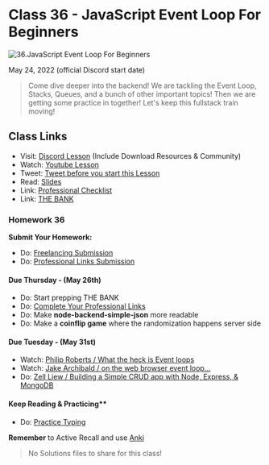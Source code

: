 # Class 36 - JavaScript Event Loop For Beginners

![36.JavaScript Event Loop For Beginners](https://cdn.hashnode.com/res/hashnode/image/upload/v1676714280783/zMJF_ZAHt.png?auto=compress)

May 24, 2022 (official Discord start date)

> Come dive deeper into the backend! We are tackling the Event Loop, Stacks, Queues, and a bunch of other important topics! Then we are getting some practice in together! Let's keep this fullstack train moving!

## Class Links

- Visit: [Discord Lesson](https://discord.com/channels/735923219315425401/738891289071714388/978772278944866334) (Include Download Resources & Community)
- Watch: [Youtube Lesson](https://youtu.be/nv5SequVETI)
- Tweet: [Tweet before you start this Lesson](https://twitter.com/leonnoel/status/1529213324633657345)
- Read: [Slides](https://slides.com/leonnoel/100devs2-fancy-js-terms-and-node)
- Link: [Professional Checklist](https://docs.google.com/document/d/1L2vTX3qvLhoGHeG5cVD2ljCfRGr1uJ_Gf-hNZj9KzTg)
- Link: [THE BANK](https://docs.google.com/document/d/1p7DhCsLOMMybYfePWLlD1-_8KU20zkBoArH4pnW1o3c)

### Homework 36

**Submit Your Homework:**

- Do: [Freelancing Submission](https://forms.gle/Ha27LvZAJsFiY2Dx7)
- Do: [Professional Links Submission](https://forms.gle/Pt7kwXndftDedcbX8)

#### Due Thursday - (May 26th)

- Do: Start prepping THE BANK
- Do: [Complete Your Professional Links](https://forms.gle/Pt7kwXndftDedcbX8)
- Do: Make **node-backend-simple-json** more readable
- Do: Make a **coinflip game** where the randomization happens server side

#### Due Tuesday - (May 31st)

- Watch: [Philip Roberts / What the heck is Event loops](https://www.youtube.com/watch?v=8aGhZQkoFbQ)
- Watch: [Jake Archibald / on the web browser event loop...](https://www.youtube.com/watch?v=cCOL7MC4Pl0)
- Do: [Zell Liew / Building a Simple CRUD app with Node, Express, & MongoDB](https://zellwk.com/blog/crud-express-mongodb/)

#### Keep Reading & Practicing\*\*

- Do: [Practice Typing](https://www.keybr.com/)

**Remember** to Active Recall and use [Anki](https://apps.ankiweb.net/)

> No Solutions files to share for this class!
